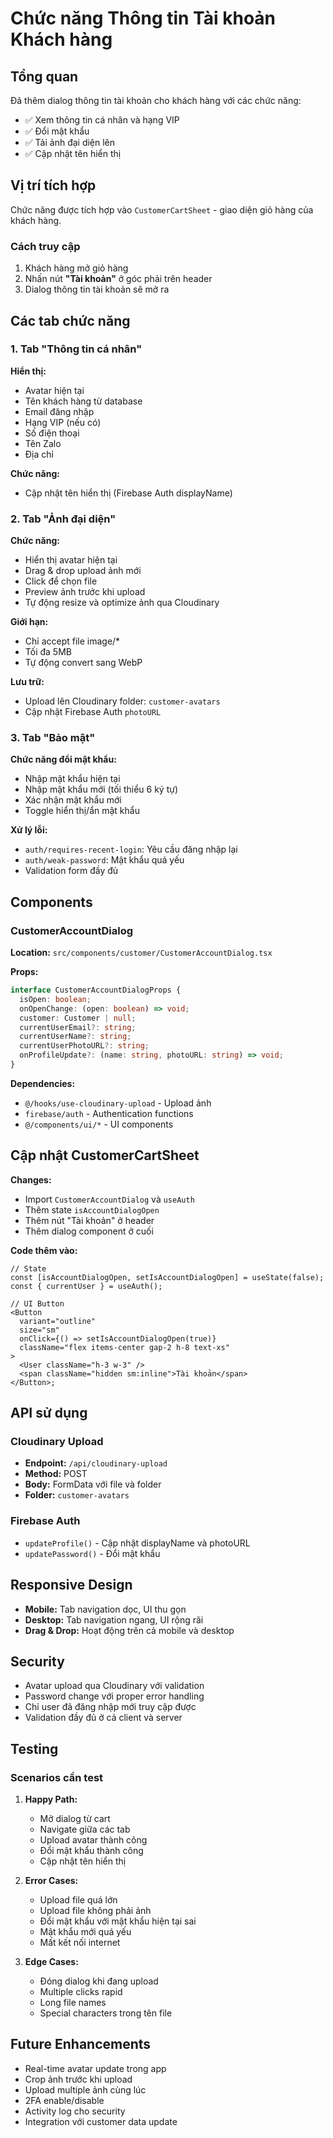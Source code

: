 # Chức năng Thông tin Tài khoản Khách hàng

## Tổng quan

Đã thêm dialog thông tin tài khoản cho khách hàng với các chức năng:

- ✅ Xem thông tin cá nhân và hạng VIP
- ✅ Đổi mật khẩu
- ✅ Tải ảnh đại diện lên
- ✅ Cập nhật tên hiển thị

## Vị trí tích hợp

Chức năng được tích hợp vào `CustomerCartSheet` - giao diện giỏ hàng của khách hàng.

### Cách truy cập

1. Khách hàng mở giỏ hàng
2. Nhấn nút **"Tài khoản"** ở góc phải trên header
3. Dialog thông tin tài khoản sẽ mở ra

## Các tab chức năng

### 1. Tab "Thông tin cá nhân"

**Hiển thị:**

- Avatar hiện tại
- Tên khách hàng từ database
- Email đăng nhập
- Hạng VIP (nếu có)
- Số điện thoại
- Tên Zalo
- Địa chỉ

**Chức năng:**

- Cập nhật tên hiển thị (Firebase Auth displayName)

### 2. Tab "Ảnh đại diện"

**Chức năng:**

- Hiển thị avatar hiện tại
- Drag & drop upload ảnh mới
- Click để chọn file
- Preview ảnh trước khi upload
- Tự động resize và optimize ảnh qua Cloudinary

**Giới hạn:**

- Chỉ accept file image/\*
- Tối đa 5MB
- Tự động convert sang WebP

**Lưu trữ:**

- Upload lên Cloudinary folder: `customer-avatars`
- Cập nhật Firebase Auth `photoURL`

### 3. Tab "Bảo mật"

**Chức năng đổi mật khẩu:**

- Nhập mật khẩu hiện tại
- Nhập mật khẩu mới (tối thiểu 6 ký tự)
- Xác nhận mật khẩu mới
- Toggle hiển thị/ẩn mật khẩu

**Xử lý lỗi:**

- `auth/requires-recent-login`: Yêu cầu đăng nhập lại
- `auth/weak-password`: Mật khẩu quá yếu
- Validation form đầy đủ

## Components

### CustomerAccountDialog

**Location:** `src/components/customer/CustomerAccountDialog.tsx`

**Props:**

```typescript
interface CustomerAccountDialogProps {
  isOpen: boolean;
  onOpenChange: (open: boolean) => void;
  customer: Customer | null;
  currentUserEmail?: string;
  currentUserName?: string;
  currentUserPhotoURL?: string;
  onProfileUpdate?: (name: string, photoURL: string) => void;
}
```

**Dependencies:**

- `@/hooks/use-cloudinary-upload` - Upload ảnh
- `firebase/auth` - Authentication functions
- `@/components/ui/*` - UI components

## Cập nhật CustomerCartSheet

**Changes:**

- Import `CustomerAccountDialog` và `useAuth`
- Thêm state `isAccountDialogOpen`
- Thêm nút "Tài khoản" ở header
- Thêm dialog component ở cuối

**Code thêm vào:**

```tsx
// State
const [isAccountDialogOpen, setIsAccountDialogOpen] = useState(false);
const { currentUser } = useAuth();

// UI Button
<Button
  variant="outline"
  size="sm"
  onClick={() => setIsAccountDialogOpen(true)}
  className="flex items-center gap-2 h-8 text-xs"
>
  <User className="h-3 w-3" />
  <span className="hidden sm:inline">Tài khoản</span>
</Button>;
```

## API sử dụng

### Cloudinary Upload

- **Endpoint:** `/api/cloudinary-upload`
- **Method:** POST
- **Body:** FormData với file và folder
- **Folder:** `customer-avatars`

### Firebase Auth

- `updateProfile()` - Cập nhật displayName và photoURL
- `updatePassword()` - Đổi mật khẩu

## Responsive Design

- **Mobile:** Tab navigation dọc, UI thu gọn
- **Desktop:** Tab navigation ngang, UI rộng rãi
- **Drag & Drop:** Hoạt động trên cả mobile và desktop

## Security

- Avatar upload qua Cloudinary với validation
- Password change với proper error handling
- Chỉ user đã đăng nhập mới truy cập được
- Validation đầy đủ ở cả client và server

## Testing

### Scenarios cần test

1. **Happy Path:**

   - Mở dialog từ cart
   - Navigate giữa các tab
   - Upload avatar thành công
   - Đổi mật khẩu thành công
   - Cập nhật tên hiển thị

2. **Error Cases:**

   - Upload file quá lớn
   - Upload file không phải ảnh
   - Đổi mật khẩu với mật khẩu hiện tại sai
   - Mật khẩu mới quá yếu
   - Mất kết nối internet

3. **Edge Cases:**
   - Đóng dialog khi đang upload
   - Multiple clicks rapid
   - Long file names
   - Special characters trong tên file

## Future Enhancements

- Real-time avatar update trong app
- Crop ảnh trước khi upload
- Upload multiple ảnh cùng lúc
- 2FA enable/disable
- Activity log cho security
- Integration với customer data update
